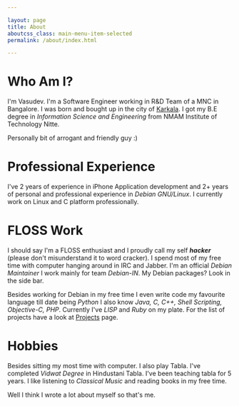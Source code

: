 ```yaml
---

layout: page
title: About
aboutcss_class: main-menu-item-selected
permalink: /about/index.html

---
```


Who Am I?
==========

I'm Vasudev. I'm a Software Engineer working in R&D Team of a MNC in Bangalore. I was born and bought
up in the city of <a href="https://en.wikipedia.org/wiki/Karkala">Karkala</a>. I got my B.E degree
in *Information Science and Engineering*  from NMAM Institute of Technology Nitte.

Personally bit of arrogant and friendly guy :)

Professional Experience
==========

I've 2 years of experience in iPhone Application development and 2+ years of personal and professional 
experience in *Debian GNU/Linux*. I currently work on Linux and C platform professionally. 

FLOSS Work
==========

I should say I'm a FLOSS enthusiast and I proudly call my self ***hacker*** (please don't misunderstand it
to word cracker). I spend most of my free time with computer hanging around in IRC and Jabber. I'm an official
*Debian Maintainer* I work mainly for team *Debian-IN*. My Debian packages? Look in the side bar.

Besides working for Debian in my free time I even write code my favourite language till date being *Python* I
also know *Java, C, C++, Shell Scripting, Objective-C, PHP*. Currently I've *LISP* and *Ruby* on my plate. For
the list of projects have a look at <a href="/projects">Projects</a> page.

Hobbies
==========

Besides sitting my most time with computer. I also play Tabla. I've completed *Vidwat Degree* in Hindustani Tabla.
I've been teaching tabla for 5 years. I like listening to *Classical Music* and reading books in my free time.

Well I think I wrote a lot about myself so that's me.

